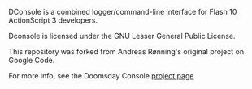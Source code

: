 DConsole is a combined logger/command-line interface for Flash 10 ActionScript 3 developers.

Dconsole is licensed under the GNU Lesser General Public License.

This repository was forked from Andreas Rønning's original project on Google Code.

For more info, see the Doomsday Console [project page](http://code.google.com/p/doomsdayconsole "project page")

